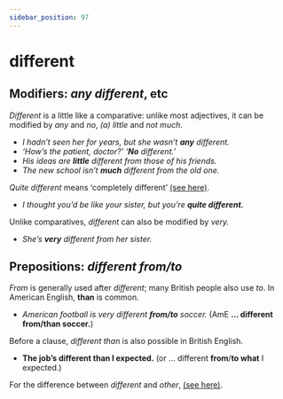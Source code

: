 ```yaml
---
sidebar_position: 97
---
```


# different

## Modifiers: *any different*, etc

*Different* is a little like a comparative: unlike most adjectives, it can be modified by *any* and *no*, *(a) little* and *not much*.

- *I hadn’t seen her for years, but she wasn’t **any** different.*
- *‘How’s the patient, doctor?’ ‘**No** different.’*
- *His ideas are **little** different from those of his friends.*
- *The new school isn’t **much** different from the old one.*

*Quite different* means ‘completely different’ [(see here)](./quite#comparisons).

- *I thought you’d be like your sister, but you’re **quite different.***

Unlike comparatives, *different* can also be modified by *very.*

- *She’s **very** different from her sister.*

## Prepositions: *different from/to*

*From* is generally used after *different*; many British people also use *to*. In American English, **than** is common.

- *American football is very different **from/to** soccer.* (AmE **… different **from**/**than** soccer.**)

Before a clause, *different than* is also possible in British English.

- **The job’s different **than I expected.**** (or … different **from**/**to what** I expected.)

For the difference between *different* and *other*, [(see here)](./other-s-and-another#not-used-like-an-adjective).
